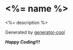 # <%= name %>

<%= description %>

Generated by [generator-cool](https://github.com/RJAVA1990/generator-cool)

***Happy Coding!!!***